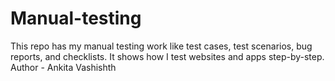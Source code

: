 # Manual-testing
This repo has my manual testing work like test cases, test scenarios, bug reports, and checklists. It shows how I test websites and apps step-by-step.
Author - Ankita Vashishth

